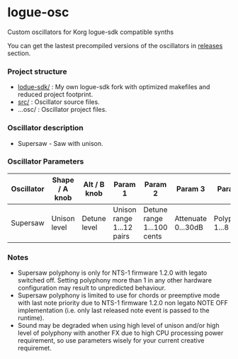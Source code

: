 # logue-osc
Custom oscillators for Korg logue-sdk compatible synths

You can get the lastest precompiled versions of the oscillators in [releases](../../releases/) section.

### Project structure

* [lodue-sdk/](logue-sdk/) : My own logue-sdk fork with optimized makefiles and reduced project footprint.
* [src/](src/) : Oscillator source files.
* ...osc/ : Oscillator project files.

### Oscillator description
* Supersaw - Saw with unison.

### Oscillator Parameters
|Oscillator|Shape / A knob|Alt / B knob|Param 1|Param 2|Param 3|Param 4|Param 5|Param 6|
|-|-|-|-|-|-|-|-|-|
|Supersaw|Unison level|Detune level|Unison range 1...12 pairs|Detune range 1...100 cents|Attenuate 0...30dB|Polyphony 1...8|-|-|

### Notes
* Supersaw polyphony is only for NTS-1 firmware 1.2.0 with legato switched off. Setting polyphony more than 1 in any other hardware configuration may result to unpredicted behaviour.
* Supersaw polyphony is limited to use for chords or preemptive mode with last note priority due to NTS-1 firmware 1.2.0 non legato NOTE OFF implementation (i.e. only last released note event is passed to the runtime).
* Sound may be degraded when using high level of unison and/or high level of polyphony with another FX due to high CPU processing power requirement, so use parameters wisely for your current creative requiremet.
